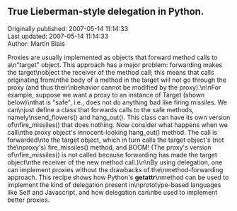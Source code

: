 ## True Lieberman-style delegation in Python.  
Originally published: 2007-05-14 11:14:33  
Last updated: 2007-05-14 11:14:33  
Author: Martin Blais  
  
Proxies are usually implemented as objects that forward method calls to a\n"target" object. This approach has a major problem: forwarding makes the target\nobject the receiver of the method call; this means that calls originating from\nthe body of a method in the target will not go through the proxy (and thus their\nbehavior cannot be modified by the proxy).\n\nFor example, suppose we want a proxy to an instance of Target (shown below)\nthat is "safe", i.e., does not do anything bad like firing missiles. We can\njust define a class that forwards calls to the safe methods, namely\nsend_flowers() and hang_out(). This class can have its own version of\nfire_missiles() that does nothing. Now consider what happens when we call\nthe proxy object's innocent-looking hang_out() method. The call is forwarded\nto the target object, which in turn calls the target object's (not the\nproxy's) fire_missiles() method, and BOOM! (The proxy's version of\nfire_missiles() is not called because forwarding has made the target object\nthe receiver of the new method call.)\n\nBy using delegation, one can implement proxies without the drawbacks of the\nmethod-forwarding approach. This recipe shows how Python's __getattr__\nmethod can be used to implement the kind of delegation present in\nprototype-based languages like Self and Javascript, and how delegation can\nbe used to implement better proxies.
